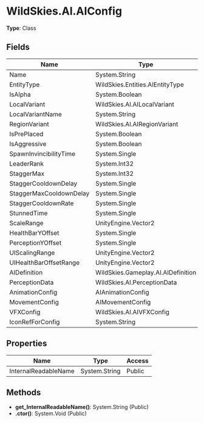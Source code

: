 ﻿# WildSkies.AI.AIConfig

**Type**: Class

## Fields

| Name | Type | Access |
|------|------|--------|
| Name | System.String | Public |
| EntityType | WildSkies.Entities.AIEntityType | Public |
| IsAlpha | System.Boolean | Public |
| LocalVariant | WildSkies.AI.AILocalVariant | Public |
| LocalVariantName | System.String | Public |
| RegionVariant | WildSkies.AI.AIRegionVariant | Public |
| IsPrePlaced | System.Boolean | Public |
| IsAggressive | System.Boolean | Public |
| SpawnInvincibilityTime | System.Single | Public |
| LeaderRank | System.Int32 | Public |
| StaggerMax | System.Int32 | Public |
| StaggerCooldownDelay | System.Single | Public |
| StaggerMaxCooldownDelay | System.Single | Public |
| StaggerCooldownRate | System.Single | Public |
| StunnedTime | System.Single | Public |
| ScaleRange | UnityEngine.Vector2 | Public |
| HealthBarYOffset | System.Single | Public |
| PerceptionYOffset | System.Single | Public |
| UIScalingRange | UnityEngine.Vector2 | Public |
| UIHealthBarOffsetRange | UnityEngine.Vector2 | Public |
| AIDefinition | WildSkies.Gameplay.AI.AIDefinition | Public |
| PerceptionData | WildSkies.AI.PerceptionData | Public |
| AnimationConfig | AIAnimationConfig | Public |
| MovementConfig | AIMovementConfig | Public |
| VFXConfig | WildSkies.AI.AIVFXConfig | Public |
| IconRefForConfig | System.String | Public |

## Properties

| Name | Type | Access |
|------|------|--------|
| InternalReadableName | System.String | Public |

## Methods

- **get_InternalReadableName()**: System.String (Public)
- **.ctor()**: System.Void (Public)

